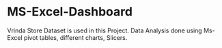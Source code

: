 # MS-Excel-Dashboard
Vrinda Store Dataset is used in this Project. Data Analysis done using Ms-Excel pivot tables, different charts, Slicers.

